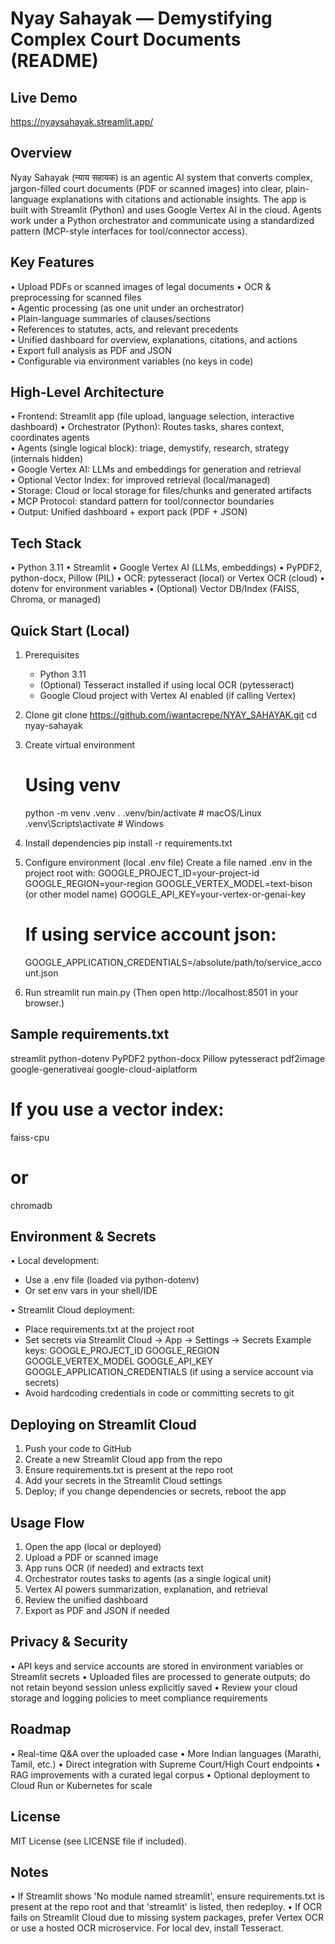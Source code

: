 Nyay Sahayak — Demystifying Complex Court Documents (README)
====================================================================

Live Demo
---------
https://nyaysahayak.streamlit.app/

Overview
--------
Nyay Sahayak (न्याय सहायक) is an agentic AI system that converts complex, jargon-filled
court documents (PDF or scanned images) into clear, plain-language explanations with
citations and actionable insights. The app is built with Streamlit (Python) and uses
Google Vertex AI in the cloud. Agents work under a Python orchestrator and communicate
using a standardized pattern (MCP-style interfaces for tool/connector access).

Key Features
------------
• Upload PDFs or scanned images of legal documents
• OCR & preprocessing for scanned files<br>
• Agentic processing (as one unit under an orchestrator)<br>
• Plain-language summaries of clauses/sections<br>
• References to statutes, acts, and relevant precedents<br>
• Unified dashboard for overview, explanations, citations, and actions<br>
• Export full analysis as PDF and JSON<br>
• Configurable via environment variables (no keys in code)<br>

High-Level Architecture
-----------------------
• Frontend: Streamlit app (file upload, language selection, interactive dashboard)
• Orchestrator (Python): Routes tasks, shares context, coordinates agents<br>
• Agents (single logical block): triage, demystify, research, strategy (internals hidden)<br>
• Google Vertex AI: LLMs and embeddings for generation and retrieval<br>
• Optional Vector Index: for improved retrieval (local/managed)<br>
• Storage: Cloud or local storage for files/chunks and generated artifacts<br>
• MCP Protocol: standard pattern for tool/connector boundaries<br>
• Output: Unified dashboard + export pack (PDF + JSON)<br>

Tech Stack
----------
• Python 3.11
• Streamlit
• Google Vertex AI (LLMs, embeddings)
• PyPDF2, python-docx, Pillow (PIL)
• OCR: pytesseract (local) or Vertex OCR (cloud)
• dotenv for environment variables
• (Optional) Vector DB/Index (FAISS, Chroma, or managed)

Quick Start (Local)
-------------------
1) Prerequisites
   - Python 3.11
   - (Optional) Tesseract installed if using local OCR (pytesseract)
   - Google Cloud project with Vertex AI enabled (if calling Vertex)

2) Clone
   git clone https://github.com/iwantacrepe/NYAY_SAHAYAK.git
   cd nyay-sahayak

3) Create virtual environment
   # Using venv
   python -m venv .venv
   . .venv/bin/activate        # macOS/Linux
   .venv\Scripts\activate    # Windows

4) Install dependencies
   pip install -r requirements.txt

5) Configure environment (local .env file)
   Create a file named .env in the project root with:
     GOOGLE_PROJECT_ID=your-project-id
     GOOGLE_REGION=your-region
     GOOGLE_VERTEX_MODEL=text-bison (or other model name)
     GOOGLE_API_KEY=your-vertex-or-genai-key
     # If using service account json:
     GOOGLE_APPLICATION_CREDENTIALS=/absolute/path/to/service_account.json

6) Run
   streamlit run main.py
   (Then open http://localhost:8501 in your browser.)

Sample requirements.txt
-----------------------
streamlit
python-dotenv
PyPDF2
python-docx
Pillow
pytesseract
pdf2image
google-generativeai
google-cloud-aiplatform
# If you use a vector index:
faiss-cpu
# or
chromadb

Environment & Secrets
---------------------
• Local development:
  - Use a .env file (loaded via python-dotenv)
  - Or set env vars in your shell/IDE

• Streamlit Cloud deployment:
  - Place requirements.txt at the project root
  - Set secrets via Streamlit Cloud -> App -> Settings -> Secrets
    Example keys:
      GOOGLE_PROJECT_ID
      GOOGLE_REGION
      GOOGLE_VERTEX_MODEL
      GOOGLE_API_KEY
      GOOGLE_APPLICATION_CREDENTIALS (if using a service account via secrets)
  - Avoid hardcoding credentials in code or committing secrets to git

Deploying on Streamlit Cloud
----------------------------
1) Push your code to GitHub
2) Create a new Streamlit Cloud app from the repo
3) Ensure requirements.txt is present at the repo root
4) Add your secrets in the Streamlit Cloud settings
5) Deploy; if you change dependencies or secrets, reboot the app

Usage Flow
----------
1) Open the app (local or deployed)
2) Upload a PDF or scanned image
3) App runs OCR (if needed) and extracts text
4) Orchestrator routes tasks to agents (as a single logical unit)
5) Vertex AI powers summarization, explanation, and retrieval
6) Review the unified dashboard
7) Export as PDF and JSON if needed

Privacy & Security
------------------
• API keys and service accounts are stored in environment variables or Streamlit secrets
• Uploaded files are processed to generate outputs; do not retain beyond session unless explicitly saved
• Review your cloud storage and logging policies to meet compliance requirements

Roadmap
-------
• Real-time Q&A over the uploaded case
• More Indian languages (Marathi, Tamil, etc.)
• Direct integration with Supreme Court/High Court endpoints
• RAG improvements with a curated legal corpus
• Optional deployment to Cloud Run or Kubernetes for scale

License
-------
MIT License (see LICENSE file if included).

Notes
-----
• If Streamlit shows 'No module named streamlit', ensure requirements.txt is present at the
  repo root and that 'streamlit' is listed, then redeploy.
• If OCR fails on Streamlit Cloud due to missing system packages, prefer Vertex OCR or
  use a hosted OCR microservice. For local dev, install Tesseract.
